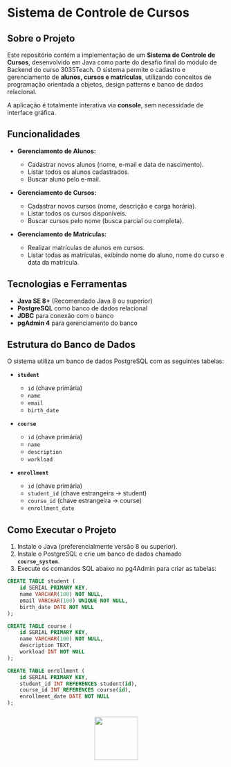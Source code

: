 # Sistema de Controle de Cursos
## Sobre o Projeto
Este repositório contém a implementação de um **Sistema de Controle de Cursos**, desenvolvido em Java como parte do desafio final do módulo de Backend do curso 3035Teach. O sistema permite o cadastro e gerenciamento de **alunos, cursos e matrículas**, utilizando conceitos de programação orientada a objetos, design patterns e banco de dados relacional.

A aplicação é totalmente interativa via **console**, sem necessidade de interface gráfica.

## Funcionalidades
- **Gerenciamento de Alunos:**
  - Cadastrar novos alunos (nome, e-mail e data de nascimento).
  - Listar todos os alunos cadastrados.
  - Buscar aluno pelo e-mail.

- **Gerenciamento de Cursos:**
  - Cadastrar novos cursos (nome, descrição e carga horária).
  - Listar todos os cursos disponíveis.
  - Buscar cursos pelo nome (busca parcial ou completa).

- **Gerenciamento de Matrículas:**
  - Realizar matrículas de alunos em cursos.
  - Listar todas as matrículas, exibindo nome do aluno, nome do curso e data da matrícula.


## Tecnologias e Ferramentas
- **Java SE 8+** (Recomendado Java 8 ou superior)
- **PostgreSQL** como banco de dados relacional
- **JDBC** para conexão com o banco
- **pgAdmin 4** para gerenciamento do banco

##  Estrutura do Banco de Dados
O sistema utiliza um banco de dados PostgreSQL com as seguintes tabelas:

- **`student`**
  - `id` (chave primária)
  - `name`
  - `email`
  - `birth_date`

- **`course`**
  - `id` (chave primária)
  - `name`
  - `description`
  - `workload`

- **`enrollment`**
  - `id` (chave primária)
  - `student_id` (chave estrangeira → student)
  - `course_id` (chave estrangeira → course)
  - `enrollment_date`

## Como Executar o Projeto

1. Instale o Java (preferencialmente versão 8 ou superior).
2. Instale o PostgreSQL e crie um banco de dados chamado **`course_system`**.
3. Execute os comandos SQL abaixo no pg4Admin para criar as tabelas:

```sql
CREATE TABLE student (
    id SERIAL PRIMARY KEY,
    name VARCHAR(100) NOT NULL,
    email VARCHAR(100) UNIQUE NOT NULL,
    birth_date DATE NOT NULL
);

CREATE TABLE course (
    id SERIAL PRIMARY KEY,
    name VARCHAR(100) NOT NULL,
    description TEXT,
    workload INT NOT NULL
);

CREATE TABLE enrollment (
    id SERIAL PRIMARY KEY,
    student_id INT REFERENCES student(id),
    course_id INT REFERENCES course(id),
    enrollment_date DATE NOT NULL
);
```
<div align="center">
  <a href="https://www.3035tech.com/" target="_blank"
  ><img
    src="https://d9hhrg4mnvzow.cloudfront.net/lp.3035tech.com/96c1669d-logo-teach-horiz-branco_1000000000000000000028.png"
    style="
      width: 100px;
      padding: 10px;
      border-radius: 10px;
    "
     target="_blank"
  /></a>
</div>
